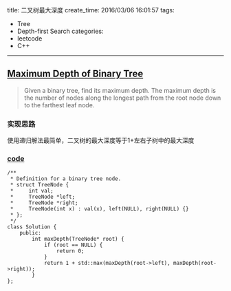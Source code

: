 title: 二叉树最大深度
create_time: 2016/03/06 16:01:57
tags:
- Tree
- Depth-first Search
categories:
- leetcode
- C++

---
## [Maximum Depth of Binary Tree](https://leetcode.com/problems/maximum-depth-of-binary-tree/)
> Given a binary tree, find its maximum depth.
> The maximum depth is the number of nodes along the longest path from the root node down to the farthest leaf node.

### 实现思路
使用递归解法最简单，二叉树的最大深度等于1+左右子树中的最大深度

### [code](https://github.com/Finalcheat/leetcode/blob/master/src/Maximum-Depth-Of-Binary-Tree.cpp)
```
/**
 * Definition for a binary tree node.
 * struct TreeNode {
 *     int val;
 *     TreeNode *left;
 *     TreeNode *right;
 *     TreeNode(int x) : val(x), left(NULL), right(NULL) {}
 * };
 */
class Solution {
    public:
        int maxDepth(TreeNode* root) {
            if (root == NULL) {
                return 0;
            }
            return 1 + std::max(maxDepth(root->left), maxDepth(root->right));
        }
};
```
